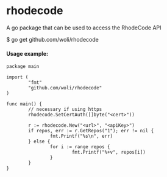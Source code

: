 rhodecode
=========

A go package that can be used to access the RhodeCode API

$ go get github.com/woli/rhodecode

#### Usage example:

    package main

    import (
            "fmt"
            "github.com/woli/rhodecode"
    )

    func main() {
            // necessary if using https
            rhodecode.SetCertAuth([]byte("<cert>"))

            r := rhodecode.New("<url>", "<apiKey>")
            if repos, err := r.GetRepos("1"); err != nil {
                    fmt.Printf("%s\n", err)
            } else {
                    for i := range repos {
                            fmt.Printf("%+v", repos[i])
                    }
            }
    }
